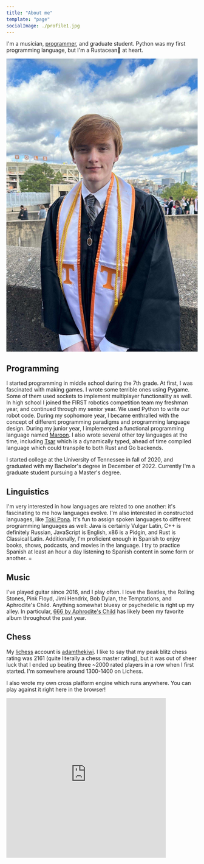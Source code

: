 ```yaml
---
title: "About me"
template: "page"
socialImage: ./profile1.jpg
---
```


I'm a musician, [programmer](https://github.com/adam-mcdaniel), and graduate student. Python was my first programming language, but I'm a Rustacean🦀 at heart.

<img src="profile1.jpg" alt="Me"/>

## Programming

I started programming in middle school during the 7th grade. At first, I was fascinated with making games. I wrote some terrible ones using Pygame. Some of them used sockets to implement multiplayer functionality as well. In high school I joined the FIRST robotics competition team my freshman year, and continued through my senior year. We used Python to write our robot code. During my sophomore year, I became enthralled with the concept of different programming paradigms and programming language design. During my junior year, I implemented a functional programming language named [Maroon](https://github.com/adam-mcdaniel/maroon). I also wrote several other toy languages at the time, including [Tsar](https://github.com/adam-mcdaniel/tsar) which is a dynamically typed, ahead of time compiled language which could transpile to both Rust and Go backends.

I started college at the University of Tennessee in fall of 2020, and graduated with my Bachelor's degree in December of 2022. Currently I'm a graduate student pursuing a Master's degree.

## Linguistics

I'm very interested in how languages are related to one another: it's fascinating to me how languages evolve. I'm also interested in constructed languages, like [Toki Pona](https://en.wikipedia.org/wiki/Toki_Pona). It's fun to assign spoken languages to different programming languages as well: Java is certainly Vulgar Latin, C++ is definitely Russian, JavaScript is English, x86 is a Pidgin, and Rust is Classical Latin. Additionally, I'm proficient enough in Spanish to enjoy books, shows, podcasts, and movies in the language. I try to practice Spanish at least an hour a day listening to Spanish content in some form or another. =

## Music

I've played guitar since 2016, and I play often. I love the Beatles, the Rolling Stones, Pink Floyd, Jimi Hendrix, Bob Dylan, the Temptations, and Aphrodite's Child. Anything somewhat bluesy or psychedelic is right up my alley. In particular, [666 by Aphrodite's Child](https://open.spotify.com/album/2lWDphDAlgk8PNdODreJwv?si=_SmyNGqiRyyl6ib1HxcKoA) has likely been my favorite album throughout the past year.

## Chess

My [lichess](https://lichess.org) account is [adamthekiwi](https://lichess.org/@/adamthekiwi). I like to say that my peak blitz chess rating was 2161 (quite literally a chess master rating), but it was out of sheer luck that I ended up beating three ~2000 rated players in a row when I first started. I'm somewhere around 1300-1400 on Lichess.

I also wrote my own cross platform engine which runs anywhere. You can play against it right here in the browser!

<embed type="text/html" src="https://adam-mcdaniel.github.io/chess-engine/examples/chess-web/chess-best.html" width="420" height="420"/>
